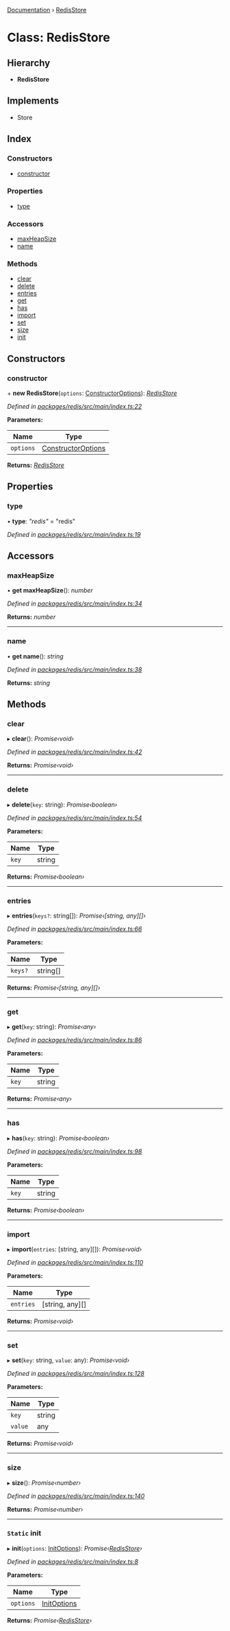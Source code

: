 [Documentation](../README.md) › [RedisStore](redisstore.md)

# Class: RedisStore

## Hierarchy

* **RedisStore**

## Implements

* Store

## Index

### Constructors

* [constructor](redisstore.md#constructor)

### Properties

* [type](redisstore.md#type)

### Accessors

* [maxHeapSize](redisstore.md#maxheapsize)
* [name](redisstore.md#name)

### Methods

* [clear](redisstore.md#clear)
* [delete](redisstore.md#delete)
* [entries](redisstore.md#entries)
* [get](redisstore.md#get)
* [has](redisstore.md#has)
* [import](redisstore.md#import)
* [set](redisstore.md#set)
* [size](redisstore.md#size)
* [init](redisstore.md#static-init)

## Constructors

###  constructor

\+ **new RedisStore**(`options`: [ConstructorOptions](../interfaces/constructoroptions.md)): *[RedisStore](redisstore.md)*

*Defined in [packages/redis/src/main/index.ts:22](https://github.com/badbatch/cachemap/blob/4dfa510/packages/redis/src/main/index.ts#L22)*

**Parameters:**

Name | Type |
------ | ------ |
`options` | [ConstructorOptions](../interfaces/constructoroptions.md) |

**Returns:** *[RedisStore](redisstore.md)*

## Properties

###  type

• **type**: *"redis"* = "redis"

*Defined in [packages/redis/src/main/index.ts:19](https://github.com/badbatch/cachemap/blob/4dfa510/packages/redis/src/main/index.ts#L19)*

## Accessors

###  maxHeapSize

• **get maxHeapSize**(): *number*

*Defined in [packages/redis/src/main/index.ts:34](https://github.com/badbatch/cachemap/blob/4dfa510/packages/redis/src/main/index.ts#L34)*

**Returns:** *number*

___

###  name

• **get name**(): *string*

*Defined in [packages/redis/src/main/index.ts:38](https://github.com/badbatch/cachemap/blob/4dfa510/packages/redis/src/main/index.ts#L38)*

**Returns:** *string*

## Methods

###  clear

▸ **clear**(): *Promise‹void›*

*Defined in [packages/redis/src/main/index.ts:42](https://github.com/badbatch/cachemap/blob/4dfa510/packages/redis/src/main/index.ts#L42)*

**Returns:** *Promise‹void›*

___

###  delete

▸ **delete**(`key`: string): *Promise‹boolean›*

*Defined in [packages/redis/src/main/index.ts:54](https://github.com/badbatch/cachemap/blob/4dfa510/packages/redis/src/main/index.ts#L54)*

**Parameters:**

Name | Type |
------ | ------ |
`key` | string |

**Returns:** *Promise‹boolean›*

___

###  entries

▸ **entries**(`keys?`: string[]): *Promise‹[string, any][]›*

*Defined in [packages/redis/src/main/index.ts:66](https://github.com/badbatch/cachemap/blob/4dfa510/packages/redis/src/main/index.ts#L66)*

**Parameters:**

Name | Type |
------ | ------ |
`keys?` | string[] |

**Returns:** *Promise‹[string, any][]›*

___

###  get

▸ **get**(`key`: string): *Promise‹any›*

*Defined in [packages/redis/src/main/index.ts:86](https://github.com/badbatch/cachemap/blob/4dfa510/packages/redis/src/main/index.ts#L86)*

**Parameters:**

Name | Type |
------ | ------ |
`key` | string |

**Returns:** *Promise‹any›*

___

###  has

▸ **has**(`key`: string): *Promise‹boolean›*

*Defined in [packages/redis/src/main/index.ts:98](https://github.com/badbatch/cachemap/blob/4dfa510/packages/redis/src/main/index.ts#L98)*

**Parameters:**

Name | Type |
------ | ------ |
`key` | string |

**Returns:** *Promise‹boolean›*

___

###  import

▸ **import**(`entries`: [string, any][]): *Promise‹void›*

*Defined in [packages/redis/src/main/index.ts:110](https://github.com/badbatch/cachemap/blob/4dfa510/packages/redis/src/main/index.ts#L110)*

**Parameters:**

Name | Type |
------ | ------ |
`entries` | [string, any][] |

**Returns:** *Promise‹void›*

___

###  set

▸ **set**(`key`: string, `value`: any): *Promise‹void›*

*Defined in [packages/redis/src/main/index.ts:128](https://github.com/badbatch/cachemap/blob/4dfa510/packages/redis/src/main/index.ts#L128)*

**Parameters:**

Name | Type |
------ | ------ |
`key` | string |
`value` | any |

**Returns:** *Promise‹void›*

___

###  size

▸ **size**(): *Promise‹number›*

*Defined in [packages/redis/src/main/index.ts:140](https://github.com/badbatch/cachemap/blob/4dfa510/packages/redis/src/main/index.ts#L140)*

**Returns:** *Promise‹number›*

___

### `Static` init

▸ **init**(`options`: [InitOptions](../interfaces/initoptions.md)): *Promise‹[RedisStore](redisstore.md)›*

*Defined in [packages/redis/src/main/index.ts:8](https://github.com/badbatch/cachemap/blob/4dfa510/packages/redis/src/main/index.ts#L8)*

**Parameters:**

Name | Type |
------ | ------ |
`options` | [InitOptions](../interfaces/initoptions.md) |

**Returns:** *Promise‹[RedisStore](redisstore.md)›*
